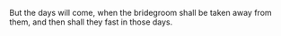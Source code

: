 But the days will come, when the bridegroom shall be taken away from them, and then shall they fast in those days.
